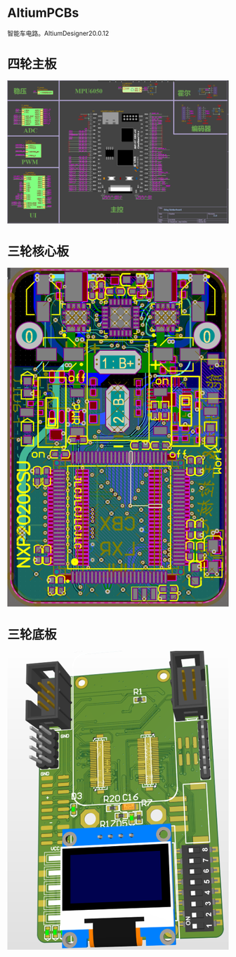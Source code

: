 # AltiumPCBs
智能车电路。AltiumDesigner20.0.12
# 四轮主板
![pic](预览图/top.png)
# 三轮核心板
![pic](预览图/pcb2.png)
# 三轮底板
![pic](预览图/d3.png)
